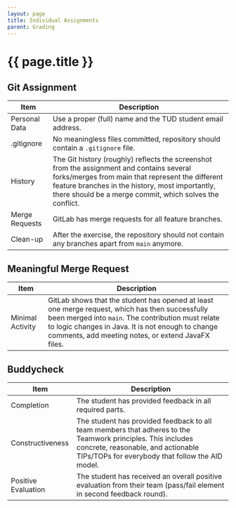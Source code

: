 ```yaml
---
layout: page
title: Individual Assignments
parent: Grading
---
```


# {{ page.title }}



## Git Assignment

| Item | Description |
| --- | --- |
| Personal Data | Use a proper (full) name and the TUD student email address. |
| .gitignore | No meaningless files committed, repository should contain a `.gitignore` file. |
| History | The Git history (roughly) reflects the screenshot from the assignment and contains several forks/merges from main that represent the different feature branches in the history, most importantly, there should be a merge commit, which solves the conflict. |
| Merge Requests | GitLab has merge requests for all feature branches. |
| Clean-up | After the exercise, the repository should not contain any branches apart from `main` anymore. |

## Meaningful Merge Request

| Item | Description |
| --- | --- |
| Minimal Activity | GitLab shows that the student has opened at least one merge request, which has then successfully been merged into `main`. The contribution must relate to logic changes in Java. It is not enough to change comments, add meeting notes, or extend JavaFX files. |


## Buddycheck

| Item | Description |
| --- | --- |
| Completion | The student has provided feedback in all required parts. |
| Constructiveness | The student has provided feedback to all team members that adheres to the Teamwork principles. This includes concrete, reasonable, and actionable TIPs/TOPs for everybody that follow the AID model. |
| Positive Evaluation | The student has received an overall positive evaluation from their team (pass/fail element in second feedback round). |

